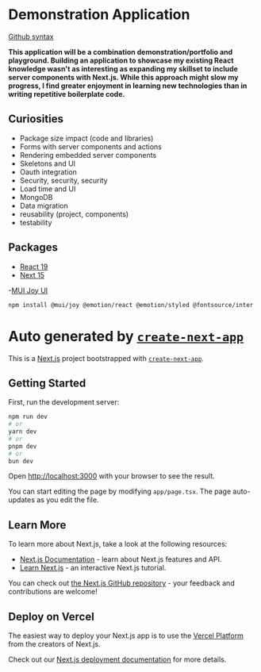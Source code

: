 # Demonstration Application  #
[Github syntax](https://docs.github.com/en/get-started/writing-on-github/getting-started-with-writing-and-formatting-on-github/basic-writing-and-formatting-syntax)

**This application will be a combination demonstration/portfolio and playground. Building an application to showcase my existing React knowledge wasn't as interesting as expanding my skillset to include server components with Next.js. While this approach might slow my progress, I find greater enjoyment in learning new technologies than in writing repetitive boilerplate code.** 

## Curiosities ##
- Package size impact (code and libraries)
- Forms with server components and actions
- Rendering embedded server components
- Skeletons and UI
- Oauth integration
- Security, security, security
- Load time and UI
- MongoDB 
- Data migration
- reusability (project, components)
- testability 

## Packages ##

- [React 19](https://19.react.dev/)
- [Next 15](https://nextjs.org/docs/canary)

-[MUI Joy UI](https://mui.com/joy-ui/getting-started/installation/)
```shell
npm install @mui/joy @emotion/react @emotion/styled @fontsource/inter
```



#  Auto generated by [`create-next-app`](https://nextjs.org/docs/app/api-reference/create-next-app)

This is a [Next.js](https://nextjs.org) project bootstrapped with [`create-next-app`](https://nextjs.org/docs/app/api-reference/create-next-app).

## Getting Started

First, run the development server:

```bash
npm run dev
# or
yarn dev
# or
pnpm dev
# or
bun dev
```

Open [http://localhost:3000](http://localhost:3000) with your browser to see the result.

You can start editing the page by modifying `app/page.tsx`. The page auto-updates as you edit the file.

## Learn More

To learn more about Next.js, take a look at the following resources:

- [Next.js Documentation](https://nextjs.org/docs) - learn about Next.js features and API.
- [Learn Next.js](https://nextjs.org/learn) - an interactive Next.js tutorial.

You can check out [the Next.js GitHub repository](https://github.com/vercel/next.js) - your feedback and contributions are welcome!

## Deploy on Vercel

The easiest way to deploy your Next.js app is to use the [Vercel Platform](https://vercel.com/new?utm_medium=default-template&filter=next.js&utm_source=create-next-app&utm_campaign=create-next-app-readme) from the creators of Next.js.

Check out our [Next.js deployment documentation](https://nextjs.org/docs/app/building-your-application/deploying) for more details.
